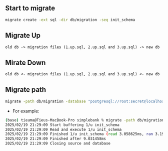 ## Start to migrate

```bash
migrate create -ext sql -dir db/migration -seq init_schema
```

## Migrate Up

```txt
old db -> migration files (1.up.sql, 2.up.sql and 3.up.sql) -> new db
```

## Mirate Down

```txt
old db <- migration files (1.up.sql, 2.up.sql and 3.up.sql) <- new db
```

## Migrate path

```bash
migrate -path db/migration -database "postgresql://root:secret@localhost:5432/simple_bank?sslmode=disable" -verbose up
```

- For example:

```bash
(base) tieuma@Tieus-MacBook-Pro simplebank % migrate -path db/migration -database "postgresql://root:secret@localhost:54997/simple_bank?sslmode=disable" -verbose up
2025/02/19 21:29:09 Start buffering 1/u init_schema
2025/02/19 21:29:09 Read and execute 1/u init_schema
2025/02/19 21:29:09 Finished 1/u init_schema (read 3.058625ms, ran 3.193834ms)
2025/02/19 21:29:09 Finished after 9.031458ms
2025/02/19 21:29:09 Closing source and database
```